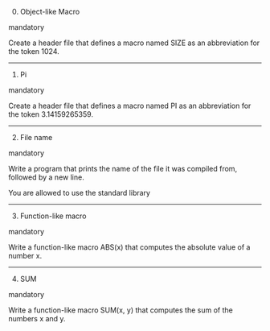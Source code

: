 0. Object-like Macro

mandatory

Create a header file that defines a macro named SIZE as an abbreviation for the token 1024.
________________________________________________________________________________

1. Pi

mandatory

Create a header file that defines a macro named PI as an abbreviation for the token 3.14159265359.
________________________________________________________________________________

2. File name

mandatory

Write a program that prints the name of the file it was compiled from, followed by a new line.

You are allowed to use the standard library
________________________________________________________________________________

3. Function-like macro

mandatory

Write a function-like macro ABS(x) that computes the absolute value of a number x.
________________________________________________________________________________

4. SUM

mandatory

Write a function-like macro SUM(x, y) that computes the sum of the numbers x and y.
